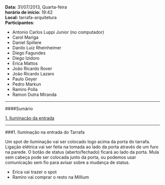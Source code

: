 __Data:__ 31/07/2013, Quarta-feira  
__horário de início:__ 19:42  
__Local:__ tarrafa-arquitetura  
__Participantes__:  

- Antonio Carlos Luppi Junior (no computador)
- Carol Mariga
- Daniel Spillere
- Danilo Luiz Rheinheimer
- Diego Fagundes
- Diego Izidoro
- Erica Mattos
- João Ricardo Rover
- João Ricardo Lazaro
- Paulo Geyer
- Pedro Markun
- Ramiro Polla
- Ramon Dutra Miranda

***

####Sumário

[1. Iluminação da entrada ](#1-ilumina%C3%A7%C3%A3o-na-entrada-do-tarrafa)   

***

###1. Iluminação na entrada do Tarrafa

Um spot de iluminação vai ser colocado logo acima da porta do tarrafa. 
Ligação elétrica vai ser feita na tomada ao lado da porta através de um furo na parede. 
O botão de status (aberto/fechado) ficará ao lado da porta. Mula sem cabeça pode ser colocada junto da porta, ou podemos usar comunicação sem fio para avisar sobre a mudança de status.
   
- Erica vai trazer o spot
- Ramiro vai comprar o resto na Millium

